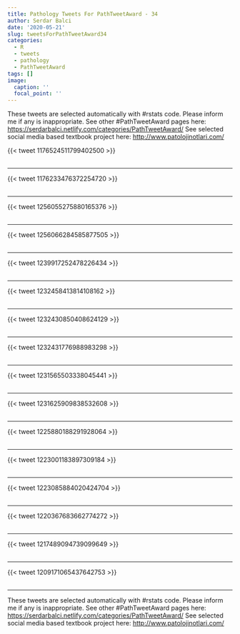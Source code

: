```yaml
---
title: Pathology Tweets For PathTweetAward - 34
author: Serdar Balci
date: '2020-05-21'
slug: tweetsForPathTweetAward34
categories:
  - R
  - tweets
  - pathology
  - PathTweetAward
tags: []
image:
  caption: ''
  focal_point: ''
---
```



These tweets are selected automatically with #rstats code. Please inform me if any is inappropriate.
See other #PathTweetAward pages here: https://serdarbalci.netlify.com/categories/PathTweetAward/ 
See selected social media based textbook project here: http://www.patolojinotlari.com/

{{< tweet 1176524511799402500 >}}
<br>
<br>
<hr>
{{< tweet 1176233476372254720 >}}
<br>
<br>
<hr>
{{< tweet 1256055275880165376 >}}
<br>
<br>
<hr>
{{< tweet 1256066284585877505 >}}
<br>
<br>
<hr>
{{< tweet 1239917252478226434 >}}
<br>
<br>
<hr>
{{< tweet 1232458413814108162 >}}
<br>
<br>
<hr>
{{< tweet 1232430850408624129 >}}
<br>
<br>
<hr>
{{< tweet 1232431776988983298 >}}
<br>
<br>
<hr>
{{< tweet 1231565503338045441 >}}
<br>
<br>
<hr>
{{< tweet 1231625909838532608 >}}
<br>
<br>
<hr>
{{< tweet 1225880188291928064 >}}
<br>
<br>
<hr>
{{< tweet 1223001183897309184 >}}
<br>
<br>
<hr>
{{< tweet 1223085884020424704 >}}
<br>
<br>
<hr>
{{< tweet 1220367683662774272 >}}
<br>
<br>
<hr>
{{< tweet 1217489094739099649 >}}
<br>
<br>
<hr>
{{< tweet 1209171065437642753 >}}
<br>
<br>
<hr>


These tweets are selected automatically with #rstats code. Please inform me if any is inappropriate.
See other #PathTweetAward pages here: https://serdarbalci.netlify.com/categories/PathTweetAward/ 
See selected social media based textbook project here: http://www.patolojinotlari.com/
